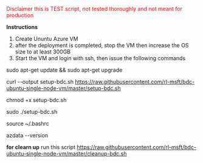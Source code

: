 <span style="color:red"> Disclaimer this is TEST script, not tested thoroughly  and not meant for production</span>

**Instructions**

1) Create Ununtu Azure VM
2) after the deployment is completed, stop the VM then increase the OS size to at least 300GB
3) Start the VM and login with ssh, then issue the following commands




sudo apt-get update && sudo apt-get upgrade 


curl --output setup-bdc.sh https://raw.githubusercontent.com/rl-msft/bdc-ubuntu-single-node-vm/master/setup-bdc.sh

chmod +x setup-bdc.sh

sudo ./setup-bdc.sh

source ~/.bashrc

azdata --version


**for clearn up**
run this script
https://raw.githubusercontent.com/rl-msft/bdc-ubuntu-single-node-vm/master/cleanup-bdc.sh

